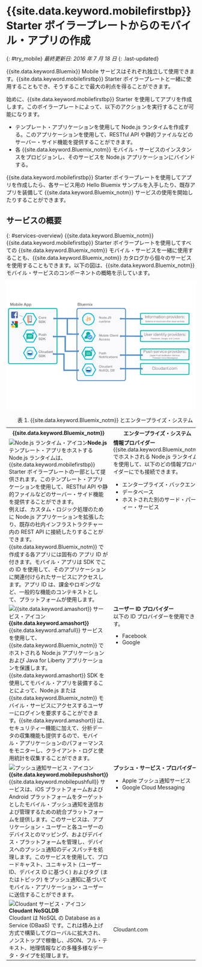 # {{site.data.keyword.mobilefirstbp}} Starter ボイラープレートからのモバイル・アプリの作成
{: #try_mobile}
*最終更新日: 2016 年 7 月 18 日*
{: .last-updated}

{{site.data.keyword.Bluemix}} Mobile サービスはそれぞれ独立して使用できます。{{site.data.keyword.mobilefirstbp}} Starter ボイラープレートと一緒に使用することもでき、そうすることで最大の利点を得ることができます。

始めに、{{site.data.keyword.mobilefirstbp}} Starter を使用してアプリを作成します。このボイラープレートによって、以下のアクションを実行することが可能になります。

* テンプレート・アプリケーションを使用して Node.js ランタイムを作成する。このアプリケーションを使用して、RESTful API や静的ファイルなどのサーバー・サイド機能を提供することができます。<!-- You can read more about operating this application in the Developing Mobile Backend section.-->
* 各 {{site.data.keyword.Bluemix_notm}} モバイル・サービスのインスタンスをプロビジョンし、そのサービスを Node.js アプリケーションにバインドする。

<!--
<img src="images/mf_boiler_icon.png" alt="Bluemix mobile services" width="500"> {{site.data.keyword.mobilefirstbp}} Starter boilerplate
-->

{{site.data.keyword.mobilefirstbp}} Starter ボイラープレートを使用してアプリを作成したら、各サービス用の Hello Bluemix サンプルを入手したり、既存アプリを装備して {{site.data.keyword.Bluemix_notm}} サービスの使用を開始したりすることができます。


## サービスの概要
{: #services-overview}
{{site.data.keyword.Bluemix_notm}} {{site.data.keyword.mobilefirstbp}} Starter ボイラープレートを使用してすべての {{site.data.keyword.Bluemix_notm}} モバイル・サービスを一緒に使用することも、{{site.data.keyword.Bluemix_notm}} カタログから個々のサービスを使用することもできます。以下の図は、{{site.data.keyword.Bluemix_notm}} モバイル・サービスのコンポーネントの概略を示しています。

![{{site.data.keyword.Bluemix_notm}} モバイル・サービスのアーキテクチャー](images/bms_architecture.jpg)

<table summary="この表は、{{site.data.keyword.Bluemix_notm}} モバイル・サービスの説明を示します">
<caption>表 1. {{site.data.keyword.Bluemix_notm}} とエンタープライズ・システム</caption>
<th>{{site.data.keyword.Bluemix_notm}}</th>
<th>エンタープライズ・システム</th>
<tr>
<td> <img src="images/i_js_64.png" alt="Node.js ランタイム・アイコン"><b>Node.js</b> <br/> テンプレート・アプリをホストする Node.js ランタイムは、{{site.data.keyword.mobilefirstbp}} Starter ボイラープレートの一部として提供されます。このテンプレート・アプリケーションを使用して、RESTful API や静的ファイルなどのサーバー・サイド機能を提供することができます。
<br/>例えば、カスタム・ロジック処理のために Node.js アプリケーションを拡張したり、既存の社内インフラストラクチャー内の REST API に接続したりすることができます。{{site.data.keyword.Bluemix_notm}} で作成する各アプリには固有の アプリ ID が付きます。モバイル・アプリは SDK でこの ID を使用して、そのアプリケーションに関連付けられたサービスにアクセスします。アプリ ID は、課金やロギングなど、一般的な機能のコンテキストとして、プラットフォームが使用します。<!--You can read more about operating this application in the "Developing Mobile Backend" section.--></td>
<td valign="top"><b>情報プロバイダー</b> <br/>{{site.data.keyword.Bluemix_notm}} でホストされる Node.js ランタイムを使用して、以下のどの情報プロバイダーにでも接続できます。
<ul>
	<li>エンタープライズ・バックエンド</li>
	<li>データベース</li>
	<li>ホストされた別のサード・パーティー・サービス</li>
</ul>
</td>
</tr>
<tr>
<td><img src="images/catalog_icons-05.png" alt="{{site.data.keyword.amashort}} サービス・アイコン"> <b>{{site.data.keyword.amashort}}</b><br/>{{site.data.keyword.amafull}} サービスを使用して、{{site.data.keyword.Bluemix_notm}} でホストされる Node.js アプリケーションおよび Java for Liberty アプリケーションを保護します。{{site.data.keyword.amashort}} SDK を使用してモバイル・アプリを装備することによって、Node.js または {{site.data.keyword.Bluemix_notm}} モバイル・サービスにアクセスするユーザーにログインを要求することができます。{{site.data.keyword.amashort}} は、セキュリティー機能に加えて、分析データの収集機能も提供するので、モバイル・アプリケーションのパフォーマンスをモニターし、クライアント・ログと使用統計を収集することができます。</td>
<td valign="top"><b>ユーザー ID プロバイダー</b> <br/>以下の ID プロバイダーを使用できます。<ul><li>Facebook</li><li>Google</li></ul></td>
</tr>
<tr>
<td><img src="images/catalog_icons-09.png" alt="プッシュ通知サービス・アイコン"> <b>{{site.data.keyword.mobilepushshort}}</b><br/>{{site.data.keyword.mobilepushfull}} サービスは、iOS プラットフォームおよび Android プラットフォームをターゲットとしたモバイル・プッシュ通知を送信および管理するための統合プラットフォームを提供します。このサービスは、アプリケーション・ユーザーと各ユーザーのデバイスとのマッピング、およびデバイス・プラットフォームを管理し、デバイスへのプッシュ通知のディスパッチを処理します。このサービスを使用して、ブロードキャスト、ユニキャスト (ユーザー ID、デバイス ID に基づく) およびタグ (またはトピック) をプッシュ通知に基づいてモバイル・アプリケーション・ユーザーに送信することができます。</td>
<td valign="top"><b>プッシュ・サービス・プロバイダー</b><ul><li>Apple プッシュ通知サービス</li><li>Google Cloud Messaging</li></ul></td>
</tr>
<tr>
<td><img src="images/cloudant64.png" alt="Cloudant サービス・アイコン"><b>Cloudant NoSQLDB</b><br/> Cloudant は NoSQL の Database as a Service (DBaaS) です。これは積み上げ方式で構築してグローバルに拡大され、ノンストップで稼働し、JSON、フル・テキスト、地理情報などの多種多様なデータ・タイプを処理します。</td>
<td>Cloudant.com</td>
</tr>
</table>
